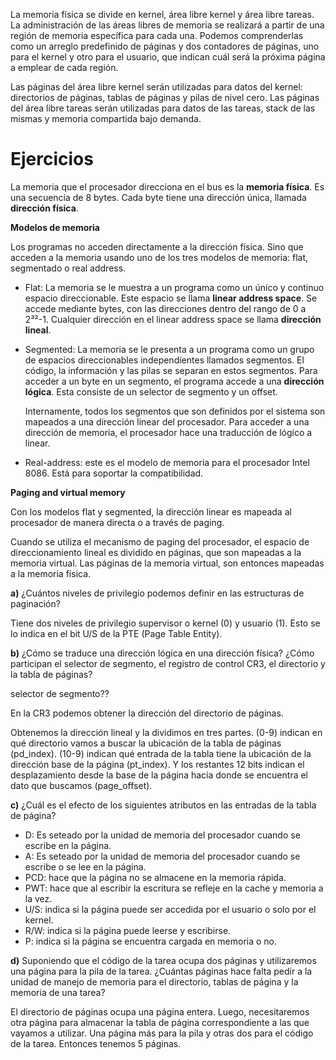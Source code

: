 La memoria física se divide en kernel, área libre kernel y área libre tareas. La administración de las áreas libres de memoria se realizará a partir de una región de memoria específica para cada una. Podemos comprenderlas como un arreglo predefinido de páginas y dos contadores de páginas, uno para el kernel y otro para el usuario, que indican cuál será la próxima página a emplear de cada región.

Las páginas del área libre kernel serán utilizadas para datos del kernel: directorios de páginas, tablas de páginas y pilas de nivel cero. Las páginas del área libre tareas serán utilizadas para datos de las tareas, stack de las mismas y memoria compartida bajo demanda.

# Ejercicios

La memoria que el procesador direcciona en el bus es la **memoria física**. Es una secuencia de 8 bytes. Cada byte tiene una dirección única, llamada **dirección física**.

**Modelos de memoria**

Los programas no acceden directamente a la dirección física. Sino que acceden a la memoria usando uno de los tres modelos de memoria: flat, segmentado o real address.

* Flat: La memoria se le muestra a un programa como un único y continuo espacio direccionable. Este espacio se llama **linear address space**. Se accede mediante bytes, con las direcciones dentro del rango de 0 a 2³²-1. Cualquier dirección en el linear address space se llama **dirección lineal**.

* Segmented: La memoria se le presenta a un programa como un grupo de espacios direccionables independientes llamados segmentos. El código, la información y las pilas se separan en estos segmentos. Para acceder a un byte en un segmento, el programa accede a una **dirección lógica**. Esta consiste de un selector de segmento y un offset.

  Internamente, todos los segmentos que son definidos por el sistema son mapeados a una dirección linear del procesador. Para acceder a una dirección de memoria, el procesador hace una traducción de lógico a linear.

* Real-address: este es el modelo de memoria para el procesador Intel 8086.  Está para soportar la compatibilidad.

**Paging and virtual memory**

Con los modelos flat y segmented, la dirección linear es mapeada al procesador de manera directa o a través de paging.

Cuando se utiliza el mecanismo de paging del procesador, el espacio de direccionamiento lineal es dividido en páginas, que son mapeadas a la memoria virtual. Las páginas de la memoria virtual, son entonces mapeadas a la memoria física. 

**a)** ¿Cuántos niveles de privilegio podemos definir en las estructuras de paginación?

Tiene dos niveles de privilegio supervisor o kernel (0) y usuario (1). Esto se lo indica en el bit U/S de la PTE (Page Table Entity).

**b)** ¿Cómo se traduce una dirección lógica en una dirección física? ¿Cómo participan el selector de segmento, el registro de control CR3, el directorio y la tabla de páginas?

selector de segmento??

En la CR3 podemos obtener la dirección del directorio de páginas. 

Obtenemos la dirección lineal y la dividimos en tres partes. (0-9) indican en qué directorio vamos a buscar la ubicación de la tabla de páginas (pd_index). (10-9) indican qué entrada de la tabla tiene la ubicación de la dirección base de la página (pt_index). Y los restantes 12 bits indican el desplazamiento desde la base de la página hacia donde se encuentra el dato que buscamos (page_offset).

**c)** ¿Cuál es el efecto de los siguientes atributos en las entradas de la tabla de página?

* D: Es seteado por la unidad de memoria del procesador cuando se escribe en la página.
* A: Es seteado por la unidad de memoria del procesador cuando se escribe o se lee en la página.
* PCD: hace que la página no se almacene en la memoria rápida.
* PWT: hace que al escribir la escritura se refleje en la cache y memoria a la vez.
* U/S: indica si la página puede ser accedida por el usuario o solo por el kernel.
* R/W: indica si la página puede leerse y escribirse.
* P: indica si la página se encuentra cargada en memoria o no.

**d)** Suponiendo que el código de la tarea ocupa dos páginas y utilizaremos una página para la pila de la tarea. ¿Cuántas páginas hace falta pedir a la unidad de manejo de memoria para el directorio, tablas de página y la memoria de una tarea?

El directorio de páginas ocupa una página entera. Luego, necesitaremos otra página para almacenar la tabla de página correspondiente a las que vayamos a utilizar. Una página más para la pila y otras dos para el código de la tarea. Entonces tenemos 5 páginas.